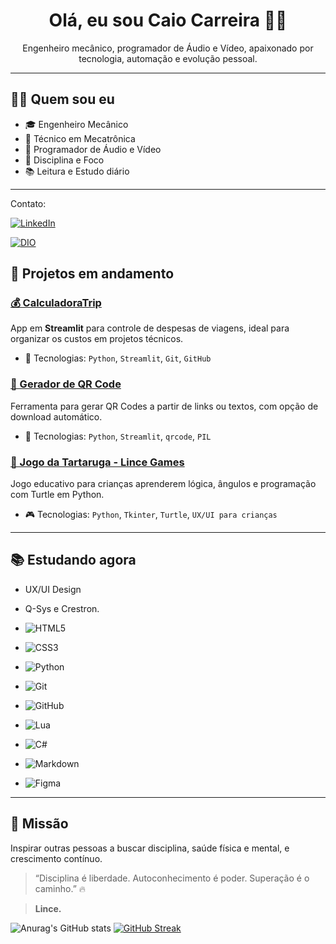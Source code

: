 <h1 align="center">Olá, eu sou Caio Carreira 👊😎</h1>

<p align="center">
  Engenheiro mecânico, programador de Áudio e Vídeo, apaixonado por tecnologia, automação e evolução pessoal.
</p>

---

## 👨‍💻 Quem sou eu

- 🎓 Engenheiro Mecânico  
- 🧠 Técnico em Mecatrônica  
- 🔌 Programador de Áudio e Vídeo  
- 🥋 Disciplina e Foco  
- 📚 Leitura e Estudo diário  

---

Contato:

[![LinkedIn](https://img.shields.io/badge/LinkedIn-0077B5?style=for-the-badge&logo=linkedin&logoColor=white)](https://www.linkedin.com/in/caio-carreira/)

[![DIO](https://img.shields.io/badge/MEU_PERFIL_NA_DIO-0033B2?style=for-the-badge&logo=linkedin&logoColor=white)](https://www.dio.me/users/caio_carreira)



## 🚀 Projetos em andamento

### [💰 CalculadoraTrip](https://calculadoratrip.streamlit.app/)
App em **Streamlit** para controle de despesas de viagens, ideal para organizar os custos em projetos técnicos.

- 🔧 Tecnologias: `Python`, `Streamlit`, `Git`, `GitHub`

### [🔳 Gerador de QR Code](https://github.com/Caio-Carreira/qrcodegenerator)
Ferramenta para gerar QR Codes a partir de links ou textos, com opção de download automático.

- 🔧 Tecnologias: `Python`, `Streamlit`, `qrcode`, `PIL`

### [🐢 Jogo da Tartaruga - Lince Games](https://github.com/Caio-Carreira/TurtleGame)
Jogo educativo para crianças aprenderem lógica, ângulos e programação com Turtle em Python.

- 🎮 Tecnologias: `Python`, `Tkinter`, `Turtle`, `UX/UI para crianças`

---

## 📚 Estudando agora

- UX/UI Design  
- Q-Sys e Crestron.

- ![HTML5](https://img.shields.io/badge/HTML5-E34F26?style=for-the-badge&logo=html5&logoColor=white)
- ![CSS3](https://img.shields.io/badge/CSS3-1572B6?style=for-the-badge&logo=css3&logoColor=white)
- ![Python](https://img.shields.io/badge/python-3670A0?style=for-the-badge&logo=python&logoColor=ffdd54) 
- ![Git](https://img.shields.io/badge/GIT-E44C30?style=for-the-badge&logo=git&logoColor=white)
- ![GitHub](https://img.shields.io/badge/GitHub-100000?style=for-the-badge&logo=github&logoColor=white)
- ![Lua](https://img.shields.io/badge/Lua-2C2D72?style=for-the-badge&logo=lua&logoColor=white)
- ![C#](https://img.shields.io/badge/C%23-239120?style=for-the-badge&logo=c-sharp&logoColor=white)  
- ![Markdown](https://img.shields.io/badge/Markdown-000?style=for-the-badge&logo=markdown)
- ![Figma](https://img.shields.io/badge/Figma-696969?style=for-the-badge&logo=figma&logoColor=figma)

---

## 🎯 Missão

Inspirar outras pessoas a buscar disciplina, saúde física e mental, e crescimento contínuo.


> “Disciplina é liberdade. Autoconhecimento é poder. Superação é o caminho.” 🔥  

> **Lince.**

![Anurag's GitHub stats](https://github-readme-stats.vercel.app/api?username=Caio-Carreira&theme=chartreuse-dark&show_icons=true)
[![GitHub Streak](https://streak-stats.demolab.com?user=Caio-Carreira&theme=chartreuse-dark&border_radius=5&locale=pt_BR&date_format=j%20M%5B%20Y%5D)](https://git.io/streak-stats)

